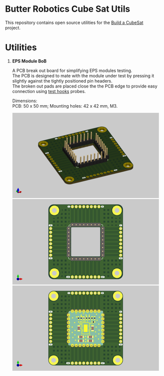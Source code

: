 # Butter Robotics Cube Sat Utils

This repository contains open source utilities for the [Build a CubeSat](https://codeberg.org/buildacubesat-project) project.

# Utilities

1. **EPS Module BoB**

    A PCB break out board for simplifying EPS modules testing. </br>
    The PCB is designed to mate with the module under test by pressing it slightly against the tightly positioned pin headers. <br/>
    The broken out pads are placed close the the PCB edge to provide easy connection using [test hooks](https://www.digikey.com/en/products/filter/test-leads/grabbers-hooks/620) probes. <br/>

    Dimensions: <br/>
    PCB: 50 x 50 mm; Mounting holes: 42 x 42 mm, M3.

    <img src="https://github.com/butter-robotics/Butter.CubeSat.Utils/blob/master/eps-module-tester/assets/eps-module-tester-v1_0.png?raw=true" width="600px">

    <img src="https://github.com/butter-robotics/Butter.CubeSat.Utils/blob/master/eps-module-tester/assets/eps-module-tester-v1_1.png?raw=true" width="600px">

    <img src="https://github.com/butter-robotics/Butter.CubeSat.Utils/blob/master/eps-module-tester/assets/eps-module-tester-v1_3.png?raw=true" width="600px">
